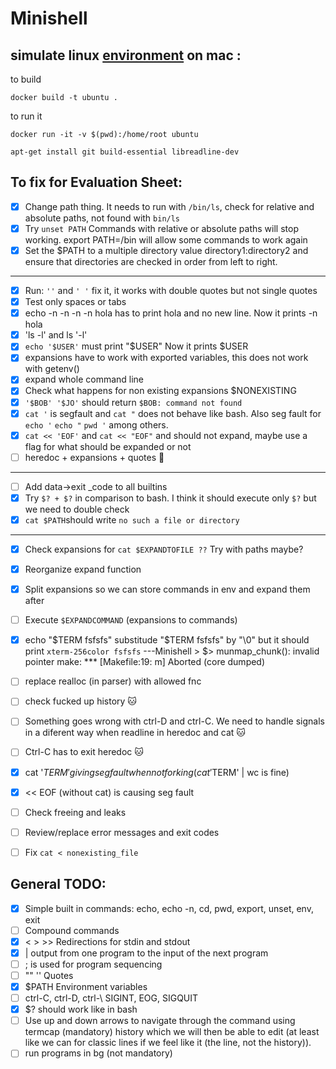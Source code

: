# Minishell

## simulate linux [environment](https://gist.github.com/CarloCattano/73482a9e846e27165e85dcf32cda91ad) on mac :

to build
```
docker build -t ubuntu .
```

to run it
```
docker run -it -v $(pwd):/home/root ubuntu

apt-get install git build-essential libreadline-dev
```

## To fix for Evaluation Sheet:
- [x] Change path thing. It needs to run with `/bin/ls`, check for relative and absolute paths, not found with `bin/ls`
- [x] Try `unset PATH` Commands with relative or absolute paths will stop working. export PATH=/bin  will allow some commands to work again
- [x] Set the $PATH to a multiple directory value directory1:directory2 and ensure that directories are checked in order from left to right.
---
- [x] Run: `''` and  `' '` fix it, it works with double quotes but not single quotes
- [x] Test only spaces or tabs
- [x] echo -n -n -n -n hola has to print hola and no new line. Now it prints -n hola
- [x] 'ls -l'  and ls '-l'
- [x] `echo '$USER'` must print "$USER"  Now it prints $USER
- [x] expansions have to work with exported variables, this does not work with getenv()
- [x] expand whole command line
- [x] Check what happens for non existing expansions $NONEXISTING
- [x] `'$BOB' '$JO'` should return `$BOB: command not found` 
- [x] `cat '` is segfault and `cat "` does not behave like bash. Also seg fault for `echo '` `echo "` `pwd '` among others.
- [x] `cat << 'EOF'` and `cat << "EOF"`  and should not expand, maybe use a flag for what should be expanded or not
- [ ] heredoc + expansions + quotes :face_with_peeking_eye:
---
- [ ] Add data->exit _code to all builtins
- [x] Try `$? + $?` in comparison to bash. I think it should execute only `$?` but we need to double check
- [x] `cat $PATH`should write `no such a file or directory`
---
- [x] Check expansions for `cat $EXPANDTOFILE ??` Try with paths maybe?
- [x] Reorganize expand function
- [x] Split expansions so we can store commands in env and expand them after
- [ ] Execute `$EXPANDCOMMAND` (expansions to commands)
- [x] echo "$TERM fsfsfs" substitude "$TERM fsfsfs" by "\0" but it should print `xterm-256color fsfsfs`
---Minishell > $>
munmap_chunk(): invalid pointer
make: *** [Makefile:19: m] Aborted (core dumped)

- [ ] replace realloc (in parser) with allowed fnc
- [ ] check fucked up history :cat:
- [ ] Something goes wrong with ctrl-D and ctrl-C. We need to handle signals in a diferent way when readline in heredoc and cat :cat:
- [ ] Ctrl-C has to exit heredoc :cat:
- [x] cat '$TERM' giving seg fault when not forking ( cat '$TERM' | wc is fine)
- [x] << EOF (without cat) is causing seg fault
- [ ] Check freeing and leaks
- [ ] Review/replace error messages and exit codes
- [ ] Fix `cat < nonexisting_file`

      
## General TODO:
- [x] Simple built in commands: echo, echo -n, cd, pwd, export, unset, env, exit
- [ ] Compound commands
- [x] < > >>  Redirections for stdin and stdout
- [x] | output from one program to the input of the next program
- [ ] ; is used for program sequencing
- [ ] "" '' Quotes
- [x] $PATH Environment variables
- [ ] ctrl-C, ctrl-D, ctrl-\  SIGINT, EOG, SIGQUIT
- [x] $? should work like in bash
- [ ] Use up and down arrows to navigate through the command using termcap (mandatory) history which we will then be able to edit (at least like we can for classic lines if we feel like it (the line, not the history)).
- [ ] run programs in bg (not mandatory)
